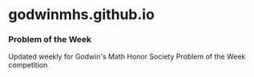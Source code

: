 # godwinmhs.github.io
### Problem of the Week
Updated weekly for Godwin's Math Honor Society Problem of the Week competition
